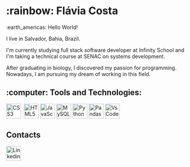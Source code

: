 <h1>:rainbow: Flávia Costa</h1> 

<p>:earth_americas: Hello World!</p>
<p>I live in Salvador, Bahia, Brazil.</p>
<p>I'm currently studying full stack software developer at Infinity School and I'm taking a technical course at SENAC on systems development.</p>
<p>After graduating in biology, I discovered my passion for programming. Nowadays, I am pursuing my dream of working in this field.</p>

<h2>:computer: Tools and Technologies:</h2>

<div>
          <img src="https://cdn.jsdelivr.net/gh/devicons/devicon/icons/css3/css3-original.svg" title="CSS3" alt="CSS3" width="40" height="40"/>&nbsp;
          <img src="https://cdn.jsdelivr.net/gh/devicons/devicon/icons/html5/html5-original.svg" title="HTML5" alt="HTML5" width="40" height="40"/>&nbsp;<img             src="https://cdn.jsdelivr.net/gh/devicons/devicon/icons/javascript/javascript-original.svg" title="JavaScript" alt="JavaScript" width="40" height="40"/>&nbsp;<img src="https://cdn.jsdelivr.net/gh/devicons/devicon/icons/mysql/mysql-original.svg"  title="MySQL" alt="MySQL" width="40" height="40"/>&nbsp;<img src="https://cdn.jsdelivr.net/gh/devicons/devicon/icons/python/python-original.svg" title="Python" alt="Python" width="40" height="40"/>&nbsp;<img src="https://cdn.jsdelivr.net/gh/devicons/devicon/icons/pandas/pandas-original-wordmark.svg" title="Pandas" alt="Pandas" width="40" height="40"/>&nbsp;<img src="https://cdn.jsdelivr.net/gh/devicons/devicon/icons/vscode/vscode-original.svg" title="VsCode" alt="VsCode" width="40" height="40"/>
          
</div>                               

<h2>Contacts</h2>
<div>
          <a href="linkedin.com/in/flavia-costa-02b29b216">  
            <img src="https://cdn.jsdelivr.net/gh/devicons/devicon/icons/linkedin/linkedin-original.svg" title="Linkedin" alt="Linkedin" width="40" height="40"/>
          </a>
          
</div>
